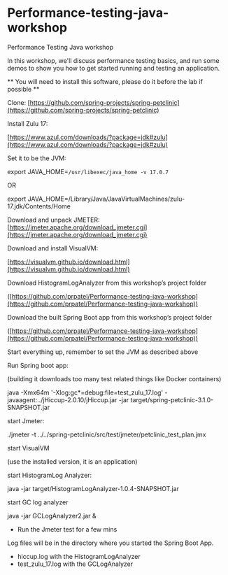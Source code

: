 # Performance-testing-java-workshop
Performance Testing Java workshop

In this workshop, we'll discuss performance testing basics, and run some demos to show you how to get started running and testing an application.

** You will need to install this software, please do it before the lab if possible **

Clone:
[https://github.com/spring-projects/spring-petclinic](https://github.com/spring-projects/spring-petclinic)

Install Zulu 17:

[https://www.azul.com/downloads/?package=jdk#zulu](https://www.azul.com/downloads/?package=jdk#zulu)

Set it to be the  JVM:

export JAVA_HOME=`/usr/libexec/java_home -v 17.0.7`

OR

export JAVA_HOME=/Library/Java/JavaVirtualMachines/zulu-17.jdk/Contents/Home

Download and unpack JMETER:
[https://jmeter.apache.org/download_jmeter.cgi](https://jmeter.apache.org/download_jmeter.cgi)

Download and install VisualVM:

[https://visualvm.github.io/download.html](https://visualvm.github.io/download.html)

Download HistogramLogAnalyzer from this workshop’s project folder

([https://github.com/prpatel/Performance-testing-java-workshop](https://github.com/prpatel/Performance-testing-java-workshop))

Download the built Spring Boot app from this workshop’s project folder

([https://github.com/prpatel/Performance-testing-java-workshop](https://github.com/prpatel/Performance-testing-java-workshop))

Start everything up, remember to set the JVM as described above

Run Spring boot app:

(building it downloads too many test related things like Docker containers)

java -Xmx64m '-Xlog:gc*=debug:file=test_zulu_17.log' -javaagent:../jHiccup-2.0.10/jHiccup.jar -jar target/spring-petclinic-3.1.0-SNAPSHOT.jar

start Jmeter:

./jmeter -t ../../spring-petclinic/src/test/jmeter/petclinic_test_plan.jmx

start VisualVM

(use the installed version, it is an application)

start HistogramLog Analyzer:

java -jar target/HistogramLogAnalyzer-1.0.4-SNAPSHOT.jar

start GC log analyzer

 java -jar GCLogAnalyzer2.jar &

- Run the Jmeter test for a few mins

Log files will be in the directory where you started the Spring Boot App.

- hiccup.log with the HistogramLogAnalyzer
- test_zulu_17.log with the GCLogAnalyzer
